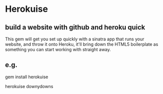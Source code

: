 Herokuise 
========

build a website with github and heroku quick
--------

This gem will get you set up quickly with a sinatra app that runs your website, and throw it onto Heroku, it'll bring down the HTML5 boilerplate as something you can start working with straight away.

e.g.
--------
gem install herokuise

herokuise downydowns